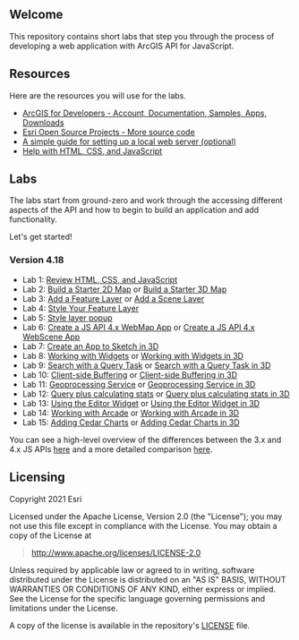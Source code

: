 ## Welcome

This repository contains short labs that step you through the process of developing a web application with ArcGIS API for JavaScript. 


## Resources

Here are the resources you will use for the labs.

* [ArcGIS for Developers - Account, Documentation, Samples, Apps, Downloads](http://developers.arcgis.com)
* [Esri Open Source Projects - More source code](http://esri.github.io)
* [A simple guide for setting up a local web server (optional)](https://gist.github.com/jgravois/5e73b56fa7756fd00b89)
* [Help with HTML, CSS, and JavaScript](http://w3schools.com)

## Labs

The labs start from ground-zero and work through the accessing different aspects of the API and how to begin to build an application and add functionality.

Let's get started!

### Version 4.18

* Lab 1:  [Review HTML, CSS, and JavaScript](https://mbana641.github.io/javascript_course/exercises/Exercise1)
* Lab 2:  [Build a Starter 2D Map](https://mbana641.github.io/javascript_course/exercises/Exercise2) or [Build a Starter 3D Map](https://mbana641.github.io/javascript_course/exercises/Exercise2-3D)
* Lab 3:  [Add a Feature Layer](https://mbana641.github.io/javascript_course/exercises/Exercise3) or [Add a Scene Layer](https://mbana641.github.io/javascript_course/exercises/Exercise3-3D)
* Lab 4:  [Style Your Feature Layer](https://mbana641.github.io/javascript_course/exercises/Exercise4)
* Lab 5:  [Style layer popup](https://mbana641.github.io/javascript_course/exercises/Exercise5)
* Lab 6:  [Create a JS API 4.x WebMap App](https://mbana641.github.io/javascript_course/exercises/Exercise6) or [Create a JS API 4.x WebScene App](https://mbana641.github.io/javascript_course/exercises/Exercise6-3D)
* Lab 7:  [Create an App to Sketch in 3D](https://mbana641.github.io/javascript_course/exercises/Exercise7)
* Lab 8:  [Working with Widgets](https://mbana641.github.io/javascript_course/exercises/Exercise8) or [Working with Widgets in 3D](https://mbana641.github.io/javascript_course/exercises/Exercise8-3D)
* Lab 9:  [Search with a Query Task](https://mbana641.github.io/javascript_course/exercises/Exercise9) or [Search with a Query Task in 3D](https://mbana641.github.io/javascript_course/exercises/Exercise9-3D)
* Lab 10: [Client-side Buffering](https://mbana641.github.io/javascript_course/exercises/Exercise10) or [Client-side Buffering in 3D](https://mbana641.github.io/javascript_course/exercises/Exercise10-3D)
* Lab 11: [Geoprocessing Service](https://mbana641.github.io/javascript_course/exercises/Exercise11) or [Geoprocessing Service in 3D](https://mbana641.github.io/javascript_course/exercises/Exercise11-3D)
* Lab 12: [Query plus calculating stats](https://mbana641.github.io/javascript_course/exercises/Exercise12) or [Query plus calculating stats in 3D](https://mbana641.github.io/javascript_course/exercises/Exercise12-3D)
* Lab 13: [Using the Editor Widget](https://mbana641.github.io/javascript_course/exercises/Exercise13) or [Using the Editor Widget in 3D](https://mbana641.github.io/javascript_course/exercises/Exercise13-3D)
* Lab 14: [Working with Arcade](https://mbana641.github.io/javascript_course/exercises/Exercise14) or [Working with Arcade in 3D](https://mbana641.github.io/javascript_course/exercises/Exercise14-3D)
* Lab 15: [Adding Cedar Charts](https://mbana641.github.io/javascript_course/exercises/Exercise15) or [Adding Cedar Charts in 3D](https://mbana641.github.io/javascript_course/exercises/Exercise15-3D)

You can see a high-level overview of the differences between the 3.x and 4.x JS APIs [here](https://developers.arcgis.com/javascript/latest/guide/choose-version/index.html) and a more detailed comparison [here](https://developers.arcgis.com/javascript/latest/guide/functionality-matrix/index.html).

## Licensing
Copyright 2021 Esri

Licensed under the Apache License, Version 2.0 (the "License");
you may not use this file except in compliance with the License.
You may obtain a copy of the License at
> http://www.apache.org/licenses/LICENSE-2.0

Unless required by applicable law or agreed to in writing, software
distributed under the License is distributed on an "AS IS" BASIS,
WITHOUT WARRANTIES OR CONDITIONS OF ANY KIND, either express or implied.
See the License for the specific language governing permissions and
limitations under the License.

A copy of the license is available in the repository's [LICENSE](./license.txt) file.
